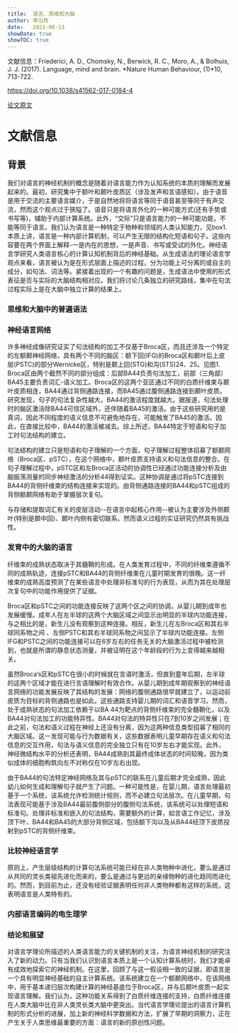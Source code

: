 ```yaml
---
title:  语言、思维和大脑
author: 李沿孜
date:   2021-06-13
showDate: true 
showTOC: true
---
```

文献信息：Friederici, A. D., Chomsky, N., Berwick, R. C., Moro, A., & Bolhuis, J. J. (2017). Language, mind and brain. *Nature Human Behaviour, (1)*10, 713-722.

https://doi.org/10.1038/s41562-017-0184-4 

[论文原文](../Source_Files/2021-06-13-LYZ2.pdf)

# 文献信息
## 背景
我们对语言的神经机制的概念是随着对语言能力作为认知系统的本质的理解而发展起来的。最初，研究集中于额叶和颞叶皮质区（涉及发声和言语感知）。由于语音是用于交流的主要语言媒介，于是自然地将将语言等同于语音甚至等同于有声交流，然而这个观点过于狭隘了。语音只是将语言外化的一种可能方式(还有手势或书写等)，辅助于内部计算系统。此外，“交际”只是语言能力的一种可能功能，不能等同于语言。我们认为语言是一种特定于物种和领域的人类认知能力，见box1. 本质上讲，语言是一种内部计算机制，可以产生无限的结构化短语和句子。这些内容要在两个界面上解释-一是内在的思想，一是声音、书写或受试的外化。神经语言学研究人类语言核心的计算认知机制背后的神经基础。从生成语法的理论语言学观点来看，语言被认为是在形式层面上描述的过程，分为功能上可分离的或自主的成分，如句法、词法等。紧接着出现的一个有趣的问题是，生成语法中使用的形式表征是否与实际的大脑结构相对应。我们将讨论几条独立的研究路线，集中在句法过程实际上是在大脑中独立计算的结果上。

### 思维和大脑中的普遍语法
### 神经语言网络
许多神经成像研究证实了句法结构的加工不仅基于Broca区，而且还涉及一个特定的左额颞神经网络，具有两个不同的脑区：额下回(IFG)的Broca区和颞叶后上皮层(PSTC)的部分Wernicke区，特别是颞上回(STG)和沟(STS)24、25。见图1.  Broca区由两个截然不同的部分组成：后部BA44负责句法加工，前部（三角部）BA45主要负责词汇-语义加工。Broca区的这两个亚区通过不同的白质纤维束与颞叶皮质相连，BA44通过背侧通路连接，而BA45通过腹侧通路连接到颞叶皮质。
研究发现，句子的句法复杂性越大，BA44的激活程度就越大。据报道，句法处理时的脑区激活除BA44可信区域外，还伴随着BA45的激活。由于这些研究用的是真词，因此不同程度的语义信息不可避免地存在，可能触发了BA45的激活。因此，在直接比较中，BA44的激活被减去。综上所述，BA44特定于短语和句子加工时句法结构的建立。

句法结构的建立只是短语和句子理解的一个方面，句子理解过程整体招募了额颞网络（Broca区、pSTC），在这个网络中，颞叶皮质支持语义和句法信息的整合。在句子理解过程中，pSTC区和左Broca区活动的协调性已经通过功能连接分析及由脑振荡测量的同步神经激活的分析44得到证实。这种协调是通过将pSTC连接到BA44的背侧纤维束的结构连接来实现的。由背侧通路连接的BA44和pSTC组成的背侧额颞网络有助于掌握层次复句。

与存储和提取词汇有关的皮层活动--在语言中起核心作用--被认为主要涉及外侧颞叶(特别是颞中回)、颞叶内侧有密切联系。然而语义过程的实证研究仍然具有挑战性。

### 发育中的大脑的语言
纤维束的成熟状态取决于其髓鞘的形成。在人类发育过程中，不同的纤维束遵循不同的成熟轨迹，连接pSTC和BA44的背侧纤维束在儿童时期发育的很晚。这一纤维束的成熟高度预测了在某些语言中处理非标准句的行为表现，从而为其在处理层次复句中的功能作用提供了证据。

Broca区和pSTC之间的功能连接反映了这两个区之间的协调，从婴儿期到成年也发展缓慢。成年人在左半球的这两个大脑区域之间显示出明显的半球内功能连接，与之相比的是，新生儿没有观察到这种连接。相反，新生儿在左Broca区和其右半球同系物之间
、左侧PSTC和其右半球同系物之间显示了半球内功能连接。左侧IFG和PSTC之间的功能连接可以在6岁左右的任务无关的大脑激活过程中被检测到，也就是所谓的静息状态测量，并被证明在这个年龄段的行为上变得越来越相关。

虽然Broca‘s区和pSTC在很小的时候就在言语时激活，但直到童年后期，左半球的这两个区域才能在进行言语理解时有效合作。从婴儿期到成年期观察到的神经语言网络的功能发展反映了其结构的发展：网络的腹侧通路很早就建立了，以运动前皮质为目标的背侧通路也是如此。这些通路支持婴儿期的词汇和语音学习。然而，处于成熟状态的句法加工依赖于以BA 44为靶点的背侧纤维束的完全髓鞘化，以及BA44对句法加工的功能特异性。BA44对句法的特异性只在7到10岁之间发展；在此之前，句法和语义过程在神经上还没有分离，因为这两种信息类型招募了相同的大脑区域。这一发现可能与行为数据有关，这些数据表明儿童早期存在语义和句法信息的交互作用，句法与语义信息的完全独立只有在10岁左右才能实现。此外，神经微结构水平的分析还表明，BA44成熟到其最终成体状态的时间较晚，因为类似成体的细胞构筑向左不对称仅在10岁左右出现。

由于BA44的句法特定神经网络及其与pSTC的联系在儿童后期才完全成熟，因此幼儿如何生成和理解句子就产生了问题。一种可能性是，在婴儿期，语言处理最初基于一个系统，该系统允许检测统计规则，而不必建立句法层次。在儿童早期，句法表现可能基于涉及BA44最前腹侧部分的腹侧句法系统，该系统可以处理短语和标准句。处理非标准和嵌入的句法结构，需要额外的计算，如言语工作记忆，涉及顶下叶、BA44和BA45的大部分背侧区域，包括额下沟以及从BA44经顶下皮质投射到pSTC的背侧纤维束。
### 比较神经语言学
原则上，产生层级结构的计算句法系统可能已经在非人类物种中进化，要么是通过从共同的灵长类祖先进化而来的，要么是通过与更远的亲缘物种的进化趋同而进化的。然而，到目前为止，还没有经验证据表明任何非人类物种都有这样的系统，这表明语言是人类特有的。
### 内部语言编码的电生理学

### 结论和展望
对语言学理论所描述的人类语言能力的关键机制的关注，为语言神经机制的研究注入了新的动力。只有当我们认识到语言本质上是一个认知计算系统时，我们才能卓有成效地探索它的神经机制。在这里，回顾了与这一假设相一致的证据，即语言是一个具有明显神经基础的自主计算系统。该系统建立在一个额颞网络中，在该网络中，用于基本递归层次构建计算的神经基底位于Broca区，并与后颞叶皮质一起实现语言理解。我们认为，这种功能关系得到了白质纤维连接的支持，白质纤维连接在人类大脑中比在非人类灵长类大脑中更突出。当代语言学理论提出的语言计算机制的形式分析的进展，加上新的神经科学数据和方法，扩展了早期的洞察力，正在产生关于人类思维最重要的方面：语言的新的原创性问题。


















